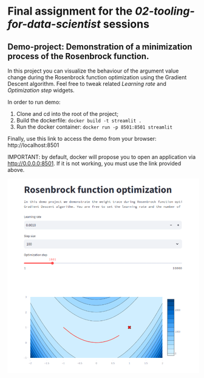 # Final assignment for the *02-tooling-for-data-scientist* sessions

## Demo-project: Demonstration of a minimization process of the Rosenbrock function.
In this project you can visualize the behaviour of the argument value change during the Rosenbrock function optimization
using the Gradient Descent algorithm.
Feel free to tweak related *Learning rate* and *Optimization step* widgets.

In order to run demo:
1) Clone and cd into the root of the project;
2) Build the dockerfile: ```docker build -t streamlit .```
3) Run the docker container: ```docker run -p 8501:8501 streamlit```

Finally, use this link to access the demo from your browser: http://localhost:8501

IMPORTANT: by default, docker will propose you to open an application via http://0.0.0.0:8501. If it is not working, you
must use the link provided above.

![img.png](resources/img.png)
